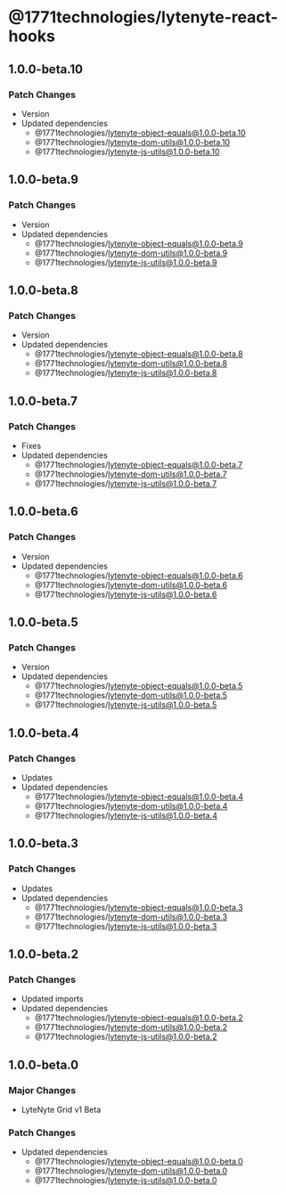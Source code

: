 # @1771technologies/lytenyte-react-hooks

## 1.0.0-beta.10

### Patch Changes

- Version
- Updated dependencies
  - @1771technologies/lytenyte-object-equals@1.0.0-beta.10
  - @1771technologies/lytenyte-dom-utils@1.0.0-beta.10
  - @1771technologies/lytenyte-js-utils@1.0.0-beta.10

## 1.0.0-beta.9

### Patch Changes

- Version
- Updated dependencies
  - @1771technologies/lytenyte-object-equals@1.0.0-beta.9
  - @1771technologies/lytenyte-dom-utils@1.0.0-beta.9
  - @1771technologies/lytenyte-js-utils@1.0.0-beta.9

## 1.0.0-beta.8

### Patch Changes

- Version
- Updated dependencies
  - @1771technologies/lytenyte-object-equals@1.0.0-beta.8
  - @1771technologies/lytenyte-dom-utils@1.0.0-beta.8
  - @1771technologies/lytenyte-js-utils@1.0.0-beta.8

## 1.0.0-beta.7

### Patch Changes

- Fixes
- Updated dependencies
  - @1771technologies/lytenyte-object-equals@1.0.0-beta.7
  - @1771technologies/lytenyte-dom-utils@1.0.0-beta.7
  - @1771technologies/lytenyte-js-utils@1.0.0-beta.7

## 1.0.0-beta.6

### Patch Changes

- Version
- Updated dependencies
  - @1771technologies/lytenyte-object-equals@1.0.0-beta.6
  - @1771technologies/lytenyte-dom-utils@1.0.0-beta.6
  - @1771technologies/lytenyte-js-utils@1.0.0-beta.6

## 1.0.0-beta.5

### Patch Changes

- Version
- Updated dependencies
  - @1771technologies/lytenyte-object-equals@1.0.0-beta.5
  - @1771technologies/lytenyte-dom-utils@1.0.0-beta.5
  - @1771technologies/lytenyte-js-utils@1.0.0-beta.5

## 1.0.0-beta.4

### Patch Changes

- Updates
- Updated dependencies
  - @1771technologies/lytenyte-object-equals@1.0.0-beta.4
  - @1771technologies/lytenyte-dom-utils@1.0.0-beta.4
  - @1771technologies/lytenyte-js-utils@1.0.0-beta.4

## 1.0.0-beta.3

### Patch Changes

- Updates
- Updated dependencies
  - @1771technologies/lytenyte-object-equals@1.0.0-beta.3
  - @1771technologies/lytenyte-dom-utils@1.0.0-beta.3
  - @1771technologies/lytenyte-js-utils@1.0.0-beta.3

## 1.0.0-beta.2

### Patch Changes

- Updated imports
- Updated dependencies
  - @1771technologies/lytenyte-object-equals@1.0.0-beta.2
  - @1771technologies/lytenyte-dom-utils@1.0.0-beta.2
  - @1771technologies/lytenyte-js-utils@1.0.0-beta.2

## 1.0.0-beta.0

### Major Changes

- LyteNyte Grid v1 Beta

### Patch Changes

- Updated dependencies
  - @1771technologies/lytenyte-object-equals@1.0.0-beta.0
  - @1771technologies/lytenyte-dom-utils@1.0.0-beta.0
  - @1771technologies/lytenyte-js-utils@1.0.0-beta.0
